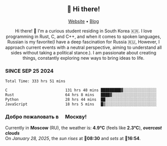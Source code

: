 <h2 align="center">👋 Hi there!</h2>
<p align="center">
  <a href="https://urdekcah.ru">Website</a> •
  <a href="https://urdekcah.blog">Blog</a>
</p>

<p align="center">
  Hi there! 👋 I'm a curious student residing in South Korea 🇰🇷. I love programming in Rust, C, and C++, and when it comes to spoken languages, Russian is my favorite(I have a deep fascination for Russia 🇷🇺, However, I approach current events with a neutral perspective, aiming to understand all sides without taking a political stance.). I am passionate about creating things, constantly exploring new ways to bring ideas to life.
</p>

### SINCE SEP 25 2024
<!--START_SECTION:waka-->
<!--LAST_WAKA_UPDATE:2025-01-27 18:28:05-->
```txt
Total Time: 333 hrs 51 mins

C                          131 hrs 48 mins █████████▓░░░░░░░░░░░░░░░   38.45 %
Rust                       64 hrs 8 mins   ████▓░░░░░░░░░░░░░░░░░░░░   18.71 %
Python                     28 hrs 44 mins  ██░░░░░░░░░░░░░░░░░░░░░░░   08.39 %
JavaScript                 18 hrs 5 mins   █▒░░░░░░░░░░░░░░░░░░░░░░░   05.28 %
```
<!--END_SECTION:waka-->

<h3>Добро пожаловать в <img src="https://cdn-icons-png.flaticon.com/512/197/197408.png" width="13"/> Москву!</h3>

<!--START_SECTION:weather:moscow-->
<!--LAST_WEATHER_UPDATE:2025-01-28 01:27:59-->
Currently in **Moscow** (RU), the weather is: **4.9°C** (feels like **2.3°C**), ***overcast clouds***<br/>
On *January 28, 2025*, the *sun rises* at 🌅**08:30** and *sets* at 🌇**16:54**.
<!--END_SECTION:weather-->
